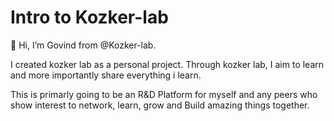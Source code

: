 # Intro to Kozker-lab

👋 Hi, I’m Govind from @Kozker-lab. 

I created kozker lab as a personal project.
Through kozker lab, I aim to learn and more importantly share everything i learn.
 
This is primarly going to be an R&D Platform for myself and any peers who show interest to network, learn, grow and Build 
amazing things together.

 


<!---
Kozker-lab/Kozker-lab is a ✨ special ✨ repository because its `README.md` (this file) appears on your GitHub profile.
You can click the Preview link to take a look at your changes.
--->

